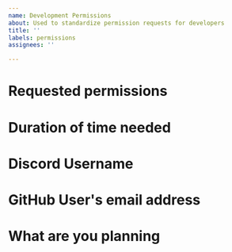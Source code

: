 ```yaml
---
name: Development Permissions
about: Used to standardize permission requests for developers
title: ''
labels: permissions
assignees: ''

---
```


# Requested permissions

# Duration of time needed

# Discord Username

# GitHub User's email address

# What are you planning
